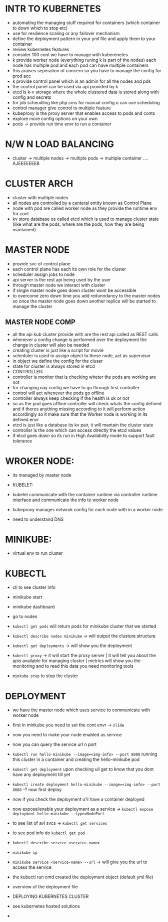 # INTR TO KUBERNETES
- automating the managing stuff required for containers (which container to down which to stop etc)
- use for resilience scaling or any failover mechanism 
- define the deployment pattern in your yml file and apply them to your container
- review kubernetes features
- consider 100 cont we have to manage with kuberenetes
- k provide worker node (everything runing k is part of the nodes) each node has multiple pod and each pod can have multiple containers
- this araises seperation of concern so you have to manage the config for prod acc
- k provide control panel which is an admin for all the nodes and pds
- the control panel can be used via api provided by k 
- etcd is k-v storage where the whole clustered data is stored along with config and secrets
- for job scheudling like php cms for manual config u can use scheduling
- control manager give control to multiple feature
- kubeproxy is the proxy server that enables access to pods and conts
- explore more config options on your own
- pods -> provide run time envr to run a container
 
# N/W N LOAD BALANCING
- cluster -> multiple nodes -> multiple pods -> multiple container .... AJEEEEEEEB

# CLUSTER ARCH
- cluster with multiple nodes
- all nodes are controlled by a centeral entity known as Control Plane
- node with pod are called worker node as they provide the runtime env for cont
- kv store database os called etcd which is used to manage cluster state (like what are the pods, where are the pods, how they are being mantained)

# MASTER NODE
- provide svc of control plane
- each control plane has each its own role for the cluster
- scheduler assign jobs to node
- api server is the rest api being used by the user
- through master node we interact with cluster
- if single master node goes down cluster wont be accessible
- to overcome zero down time you add redunndancy to the master nodes so once the master node goes down another replice will be started to manage the cluster

## MASTER NODE COMP
- all the api kub cluster provide with are the rest api called as REST calls
- whenever a config change is performed over the deployment the change in cluster will also be needed
- creating cluster is just like a script for movie
- scheduler is used to assign object to these node, act as supervisor
- in object we define the config for the cluser
- state for cluster is always stored in etcd 
- CONTROLLER:
- controller is monitor that is checking wheter the pods are working are not
- for changing nay config we have to go through first controller
- control will act whenever the pods go offline
- controller always keep checking if the health is ok or not
- so as the pod goes offline controller will check whats the config defined and if theres anything missing according to it will perform action accordingly so it make sure that the Worker node is working in its defined envr
- etcd is just like a database its kv pair, it will mantain the cluster state
- controller is the one which can access directly the etcd values
- if etcd goes down so its run in High Availability mode to support fault tolerance

# WROKER NODE:
- its managed by master node

- KUBELET:
- kubelet communicate with the container runtime via controller runtime interface and communicate the info to worker node  
- kubeproxy manages netwrok config for each node with in a worker node
- need to understand DNS

# MINIKUBE:
- virtual env to run cluster

# KUBECTL
- cli to see cluster info  

- minikube start
- minikube dashboard
- go to nodes

- `kubectl get pods` will return pods for minikube cluster that we started
- `kubectl describe nodes minikube` -> will output the clusture structure
- `kubectl get deployments` -> will show you the deployment
- `kubectl proxy` -> it will start the proxy server  | it will tell you about the apis available for managing cluster | metrics will show you the monitoring and to read this data you need monitoring tools
- `minkube stop` to stop the cluster

# DEPLOYMENT 
- we have the master node which uses service to communicate with worker node
- first in minkube you need to set the cont envr -> `slide`
- now you need to make your node enabled as service
- now you can query the service url n port

- `kubectl run hello-minikube --image=<img-imfo> --port 8080` running this cluster in a container and creating the hello-minkube pod
- `kubectl get deployment` upon checking ull get to know that you dont have any deployment till yet
- `kubectl create deployment hello-minikube --image=<img-imfo> --port 8080` -? now first deploy
- now if you check the deployment u'll have a container deployed
- now expose/enable your deployment as a service -> `kubectl expose deployment hello-minikube --type=NodePort`
- to see list of avl svcs -> `kubectl get services`
- to see pod info do `kubectl get pod`
- `kubectl describe service <service-name>` 
- `minikube ip` 

- `minikube service <service-name> --url` -> will give you the url to access the service
- the kubectl run cmd created the deployment object (default yml file)
- overview of the deployment file

- DEPLOYING KUBERNETES CLUSTER
- see kubernetes hosted solutions
- 


